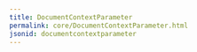 ```yaml
---
title: DocumentContextParameter
permalink: core/DocumentContextParameter.html
jsonid: documentcontextparameter
---
```

